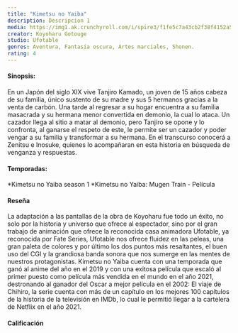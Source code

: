 ```yaml
---
title: "Kimetsu no Yaiba"
description: Descripcion 1
media: https://img1.ak.crunchyroll.com/i/spire3/f1fe5c7a43cb2f38f4152a58f89479821554508873_full.jpg
creator: Koyoharu Gotouge
studio: Ufotable
genres: Aventura, Fantasía oscura, Artes marciales, Shonen. 
rating: 4
---
```


#### Sinopsis:
En un Japón del siglo XIX vive Tanjiro Kamado, un joven de 15 años cabeza de su familia, único sustento de su madre y sus 5 hermanos gracias a la venta de carbón. Una tarde al regresar a su hogar encuentra a su familia masacrada y su hermana menor convertida en demonio, la cual lo ataca. Un cazador llega al sitio a matar al demonio, pero Tanjiro se opone y lo confronta, al ganarse el respeto de este, le permite ser un cazador y poder vengar a su familia y transformar a su hermana. En el transcurso conocerá a Zenitsu e Inosuke, quienes lo acompañaran en esta historia en búsqueda de venganza y respuestas.

#### Temporadas:

*Kimetsu no Yaiba season 1 
*Kimetsu no Yaiba: Mugen Train - Película

#### Reseña
La adaptación a las pantallas de la obra de Koyoharu fue todo un éxito, no solo por la historia y universo que ofrece al espectador, sino por el gran trabajo de animación que ofrece la reconocida casa animadora Ufotable, ya reconocida por Fate Series, Ufotable nos ofrece fluidez en las peleas, una gran paleta de colores y por último los dos puntos más resaltantes, el buen uso del CGI y la grandiosa banda sonora que nos sumerge en las mentes de nuestros protagonistas. Kimetsu no Yaiba cuenta con una temporada que ganó al anime del año en el 2019 y con una exitosa película que escaló al primer puesto como película más vendida en el mundo en el año 2021, destronando al ganador del Oscar a mejor película en el 2002: El viaje de Chihiro,  la serie cuenta con más de un capítulo en los mejores 100 capítulos de la historia de la televisión en IMDb, lo cual le permitió llegar a la cartelera de Netflix en el año 2021.

#### Calificación